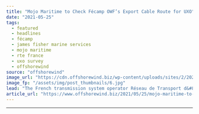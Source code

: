 ```yaml
---
title: "Mojo Maritime to Check Fécamp OWF’s Export Cable Route for UXO"
date: "2021-05-25"
tags: 
  - featured
  - headlines
  - fécamp
  - james fisher marine services
  - mojo maritime
  - rte france
  - uxo survey
  - offshorewind
source: "offshorewind"
image_url: "https://cdn.offshorewind.biz/wp-content/uploads/sites/2/2021/05/25103505/Image-source-James-Fisher-Renewables.jpg"
image_fp: "/assets/img/post_thumbnails/6.jpg"
lead: "The French transmission system operator Réseau de Transport d&#8217;Electricité (RTE) has awarded James Fisher"
article_url: "https://www.offshorewind.biz/2021/05/25/mojo-maritime-to-check-fecamp-owfs-export-cable-route-for-uxo/"
---
```


---
